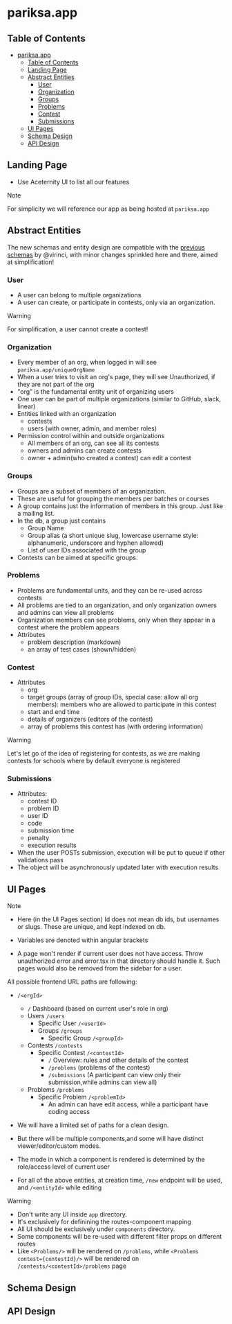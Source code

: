# pariksa.app

## Table of Contents

- [pariksa.app](#pariksaapp)
  - [Table of Contents](#table-of-contents)
  - [Landing Page](#landing-page)
  - [Abstract Entities](#abstract-entities)
    - [User](#user)
    - [Organization](#organization)
    - [Groups](#groups)
    - [Problems](#problems)
    - [Contest](#contest)
    - [Submissions](#submissions)
  - [UI Pages](#ui-pages)
  - [Schema Design](#schema-design)
  - [API Design](#api-design)

## Landing Page

- Use Aceternity UI to list all our features

> [!NOTE]
> For simplicity we will reference our app as being hosted at `pariksa.app`

## Abstract Entities

The new schemas and entity design are compatible with the
[previous schemas](https://github.com/codegasms/pariksa/blob/main/db/schema.ts)
by @virinci, with minor changes sprinkled here and there, aimed at simplification!

### User

- A user can belong to multiple organizations
- A user can create, or participate in contests, only via an organization.

> [!WARNING]
> For simplification, a user cannot create a contest!

### Organization

- Every member of an org, when logged in will see `pariksa.app/uniqueOrgName`
- When a user tries to visit an org's page, they will see Unauthorized,
  if they are not part of the org
- "org" is the fundamental entity unit of organizing users
- One user can be part of multiple organizations (similar to GitHub, slack, linear)
- Entities linked with an organization
  - contests
  - users (with owner, admin, and member roles)
- Permission control within and outside organizations
  - All members of an org, can see all its contests
  - owners and admins can create contests
  - owner + admin(who created a contest) can edit a contest

### Groups

- Groups are a subset of members of an organization.
- These are useful for grouping the members per batches or courses
- A group contains just the information of members in this group.
  Just like a mailing list.
- In the db, a group just contains
  - Group Name
  - Group alias (a short unique slug,
  lowercase username style: alphanumeric, underscore and hyphen allowed)
  - List of user IDs associated with the group
- Contests can be aimed at specific groups.

### Problems

- Problems are fundamental units, and they can be re-used across contests
- All problems are tied to an organization, and only organization
  owners and admins can view all problems
- Organization members can see problems,
  only when they appear in a contest where the problem appears
- Attributes
  - problem description (markdown)
  - an array of test cases (shown/hidden)

### Contest

- Attributes
  - org
  - target groups (array of group IDs, special case: allow all org members):
  members who are allowed to participate in this contest
  - start and end time
  - details of organizers (editors of the contest)
  - array of problems this contest has (with ordering information)

> [!WARNING]
> Let's let go of the idea of registering for contests,
> as we are making contests for schools where by default everyone is registered

### Submissions

- Attributes:
  - contest ID
  - problem ID
  - user ID
  - code
  - submission time
  - penalty
  - execution results
- When the user POSTs submission,
  execution will be put to queue if other validations pass
- The object will be asynchronously updated later with execution results

## UI Pages

> [!NOTE]
>
> - Here (in the UI Pages section) Id
> does not mean db ids, but usernames or slugs.
> These are unique, and kept indexed on db.
>
> - Variables are denoted within angular brackets
>
> - A page won't render if current user does not have access.
> Throw unauthorized error and error.tsx in that directory should handle it.
> Such pages would also be removed from the sidebar for a user.

All possible frontend URL paths are following:

- `/<orgId>`
  - `/` Dashboard (based on current user's role in org)
  - Users `/users`
    - Specific User `/<userId>`
    - Groups `/groups`
      - Specific Group `/<groupId>`
  - Contests `/contests`
    - Specific Contest `/<contestId>`
      - `/` Overview: rules and other details of the contest
      - `/problems` (problems of the contest)
      - `/submissions` (A participant can view only their submission,while admins can view all)
  - Problems `/problems`
    - Specific Problem `/<problemId>`
      - An admin can have edit access, while a participant have coding access

- We will have a limited set of paths for a clean design.
- But there will be multiple components,and some will have distinct viewer/editor/custom modes.
- The mode in which a component is rendered is determined by the role/access level of current user
- For all of the above entities, at creation time,
  `/new` endpoint will be used, and `/<entityId>` while editing

> [!WARNING]
>
> - Don't write any UI inside `app` directory.
> - It's exclusively for definining the routes-component mapping
> - All UI should be exclusively under `components` directory.
> - Some components will be re-used with different filter props on different routes
> - Like `<Problems/>` will be rendered on `/problems`, while `<Problems contest={contestId}/>` will be rendered on `/contests/<contestId>/problems` page


## Schema Design

## API Design
